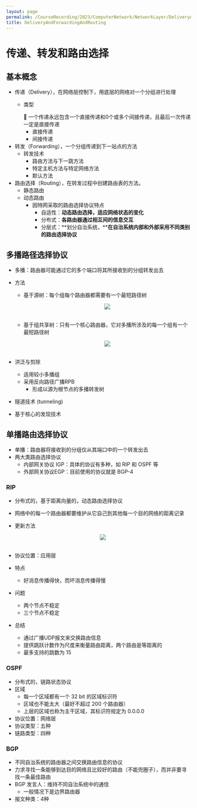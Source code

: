 ```yaml
---
layout: page
permalink: /CourseRecording/2023/ComputerNetwork/NetworkLayer/DeliveryAndForwardingAndRouting/index.html
title: DeliveryAndForwardingAndRouting
---
```


# 传递、转发和路由选择

## 基本概念

- 传递（Delivery），在网络层控制下，用底层的网络对一个分组进行处理
    - 类型
        
        <aside>
        📢 一个传递永远包含一个直接传递和0个或多个间接传递，且最后一次传递一定是直接传递
        
        </aside>
        
        - 直接传递
        - 间接传递
- 转发（Forwarding），一个分组传递到下一站点的方法
    - 转发技术
        - 路由方法与下一跳方法
        - 特定主机方法与特定网络方法
        - 默认方法
- 路由选择（Routing），在转发过程中创建路由表的方法。
    - 静态路由
    - 动态路由
        - 因特网采取的路由选择协议特点
            - 自适性：**动态路由选择，适应网络状态的变化**
            - 分布式：**各路由器通过相互间的信息交互**
            - 分层式：**划分自治系统，****在自治系统内部和外部采用不同类别的路由选择协议**

## 多播路径选择协议

- 多播：路由器可能通过它的多个端口将其所接收到的分组转发出去
- 方法
    - 基于源树：每个组每个路由器都需要有一个最短路径树
        
        <div style="display: flex; justify-content: center;">
            <img src="https://cryoushiwo.oss-cn-hangzhou.aliyuncs.com/course-recording/202409072215378.png" style="max-width: 80%; height: auto;">
        </div><br>
        
    - 基于组共享树：只有一个核心路由器，它对多播所涉及的每一个组有一个最短路径树
        
        <div style="display: flex; justify-content: center;">
            <img src="https://cryoushiwo.oss-cn-hangzhou.aliyuncs.com/course-recording/202409072216329.png" style="max-width: 80%; height: auto;">
        </div><br>
        
    
- 洪泛与剪除
    - 适用较小多播组
    - 采用反向路径广播RPB
        - 形成以源为根节点的多播转发树
- 隧道技术 (tunneling)
- 基于核心的发现技术

## 单播路由选择协议

- 单播：路由器将接收到的分组仅从其端口中的一个转发出去
- 两大类路由选择协议
    - 内部网关协议 IGP：具体的协议有多种，如 RIP 和 OSPF 等
    - 外部网关协议EGP：目前使用的协议就是 BGP-4

### RIP

- 分布式的，基于距离向量的，动态路由选择协议
- 网络中的每一个路由器都要维护从它自己到其他每一个目的网络的距离记录
- 更新方法
    
    <div style="display: flex; justify-content: center;">
        <img src="https://cryoushiwo.oss-cn-hangzhou.aliyuncs.com/course-recording/202409072216281.png" style="max-width: 80%; height: auto;">
    </div><br>
    
- 协议位置：应用层
- 特点
    - 好消息传播得快，而坏消息传播得慢
- 问题
    - 两个节点不稳定
    - 三个节点不稳定
- 总结
    - 通过广播UDP报文来交换路由信息
    - 提供跳跃计数作为尺度来衡量路由距离，两个路由是等距离的
    - 最多支持的跳数为 15

### OSPF

- 分布式的，链路状态协议
- 区域
    - 每一个区域都有一个 32 bit 的区域标识符
    - 区域也不能太大（最好不超过 200 个路由器）
    - 上层的区域也称为主干区域，其标识符规定为 0.0.0.0
- 协议位置：网络层
- 协议类型：五种
- 链路类型：四种

### BGP

- 不同自治系统的路由器之间交换路由信息的协议
- 力求寻找一条能够到达目的网络且比较好的路由（不能兜圈子），而并非要寻找一条最佳路由
- BGP 发言人：维持不同自治系统中的通信
    - 一般情况下是边界路由器
- 报文种类：4种
